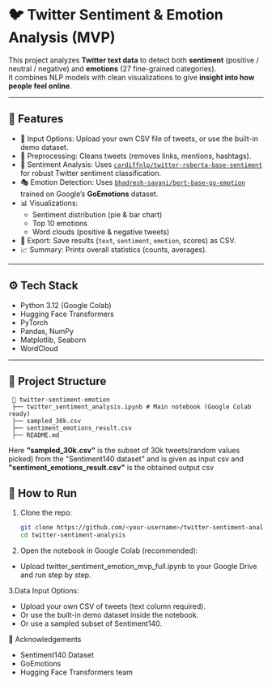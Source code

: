 # 🐦 Twitter Sentiment & Emotion Analysis (MVP)

This project analyzes **Twitter text data** to detect both **sentiment** (positive / neutral / negative) and **emotions** (27 fine-grained categories).  
It combines NLP models with clean visualizations to give **insight into how people feel online**.

---

## 🚀 Features
- 📂 Input Options: Upload your own CSV file of tweets, or use the built-in demo dataset.  
- 🧹 Preprocessing: Cleans tweets (removes links, mentions, hashtags).  
- 🔎 Sentiment Analysis: Uses [`cardiffnlp/twitter-roberta-base-sentiment`](https://huggingface.co/cardiffnlp/twitter-roberta-base-sentiment) for robust Twitter sentiment classification.  
- 🎭 Emotion Detection: Uses [`bhadresh-savani/bert-base-go-emotion`](https://huggingface.co/bhadresh-savani/bert-base-go-emotion) trained on Google’s **GoEmotions** dataset.  
- 📊 Visualizations:
  - Sentiment distribution (pie & bar chart)
  - Top 10 emotions
  - Word clouds (positive & negative tweets)  
- 💾 Export: Save results (`text`, `sentiment`, `emotion`, scores) as CSV.  
- 📈 Summary: Prints overall statistics (counts, averages).  

---

## ⚙️ Tech Stack
- Python 3.12 (Google Colab)
- Hugging Face Transformers
- PyTorch
- Pandas, NumPy
- Matplotlib, Seaborn
- WordCloud

---

## 📂 Project Structure
```
 📁 twitter-sentiment-emotion
 ├── twitter_sentiment_analysis.ipynb # Main notebook (Google Colab ready)
 ├── sampled_30k.csv 
 ├── sentiment_emotions_result.csv
 ├── README.md
```

 Here **"sampled_30k.csv"** is the subset of 30k tweets(random values picked) from the "Sentiment140 dataset" and is given as input csv and **"sentiment_emotions_result.csv"** is the obtained output csv

## 🔧 How to Run
1. Clone the repo:
   ```bash
   git clone https://github.com/<your-username>/twitter-sentiment-analysis.git
   cd twitter-sentiment-analysis

2. Open the notebook in Google Colab (recommended):
- Upload twitter_sentiment_emotion_mvp_full.ipynb to your Google Drive and run step by step.

3.Data Input Options:

- Upload your own CSV of tweets (text column required).
- Or use the built-in demo dataset inside the notebook.
- Or use a sampled subset of Sentiment140.

🙌 Acknowledgements

- Sentiment140 Dataset
- GoEmotions
- Hugging Face Transformers team
